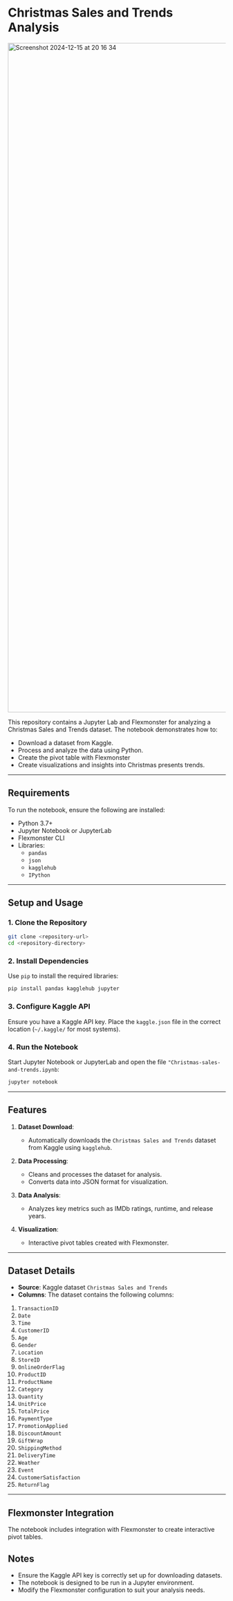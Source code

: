 # Christmas Sales and Trends Analysis
<img width="1548" alt="Screenshot 2024-12-15 at 20 16 34" src="https://github.com/user-attachments/assets/1f4dc19c-73c4-42d0-8816-79fbe7579d5a" />

This repository contains a Jupyter Lab and Flexmonster for analyzing a Christmas Sales and Trends dataset. The notebook demonstrates how to:

- Download a dataset from Kaggle.
- Process and analyze the data using Python.
- Create the pivot table with Flexmonster
- Create visualizations and insights into Christmas presents trends.

---

## Requirements

To run the notebook, ensure the following are installed:

- Python 3.7+
- Jupyter Notebook or JupyterLab
- Flexmonster CLI
- Libraries:
  - `pandas`
  - `json`
  - `kagglehub`
  - `IPython`

---

## Setup and Usage

### 1. Clone the Repository

```bash
git clone <repository-url>
cd <repository-directory>
```

### 2. Install Dependencies

Use `pip` to install the required libraries:

```bash
pip install pandas kagglehub jupyter
```

### 3. Configure Kaggle API

Ensure you have a Kaggle API key. Place the `kaggle.json` file in the correct location (`~/.kaggle/` for most systems).

### 4. Run the Notebook

Start Jupyter Notebook or JupyterLab and open the file `"Christmas-sales-and-trends.ipynb`:

```bash
jupyter notebook
```
---

## Features

1. **Dataset Download**:
   - Automatically downloads the `Christmas Sales and Trends` dataset from Kaggle using `kagglehub`.

2. **Data Processing**:
   - Cleans and processes the dataset for analysis.
   - Converts data into JSON format for visualization.

3. **Data Analysis**:
   - Analyzes key metrics such as IMDb ratings, runtime, and release years.

4. **Visualization**:
   - Interactive pivot tables created with Flexmonster.

---

## Dataset Details

- **Source**: Kaggle dataset `Christmas Sales and Trends`
- **Columns**:
The dataset contains the following columns:

1. `TransactionID`
2. `Date`
3. `Time`
4. `CustomerID`
5. `Age`
6. `Gender`
7. `Location`
8. `StoreID`
9. `OnlineOrderFlag`
10. `ProductID`
11. `ProductName`
12. `Category`
13. `Quantity`
14. `UnitPrice`
15. `TotalPrice`
16. `PaymentType`
17. `PromotionApplied`
18. `DiscountAmount`
19. `GiftWrap`
20. `ShippingMethod`
21. `DeliveryTime`
22. `Weather`
23. `Event`
24. `CustomerSatisfaction`
25. `ReturnFlag`

---

## Flexmonster Integration

The notebook includes integration with Flexmonster to create interactive pivot tables.

## Notes

- Ensure the Kaggle API key is correctly set up for downloading datasets.
- The notebook is designed to be run in a Jupyter environment.
- Modify the Flexmonster configuration to suit your analysis needs.



